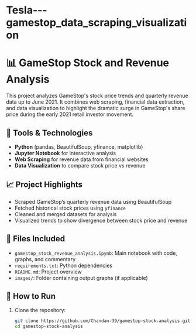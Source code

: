 # Tesla---gamestop_data_scraping_visualization
# 📊 GameStop Stock and Revenue Analysis

This project analyzes GameStop's stock price trends and quarterly revenue data up to June 2021. It combines web scraping, financial data extraction, and data visualization to highlight the dramatic surge in GameStop's share price during the early 2021 retail investor movement.

## 🧰 Tools & Technologies
- **Python** (pandas, BeautifulSoup, yfinance, matplotlib)
- **Jupyter Notebook** for interactive analysis
- **Web Scraping** for revenue data from financial websites
- **Data Visualization** to compare stock price vs revenue

## 📈 Project Highlights
- Scraped GameStop’s quarterly revenue data using BeautifulSoup
- Fetched historical stock prices using `yfinance`
- Cleaned and merged datasets for analysis
- Visualized trends to show divergence between stock price and revenue

## 📁 Files Included
- `gamestop_stock_revenue_analysis.ipynb`: Main notebook with code, graphs, and commentary
- `requirements.txt`: Python dependencies
- `README.md`: Project overview
- `images/`: Folder containing output graphs (if applicable)


## 🚀 How to Run
1. Clone the repository:
   ```bash
   git clone https://github.com/Chandan-39/gamestop-stock-analysis.git
   cd gamestop-stock-analysis
